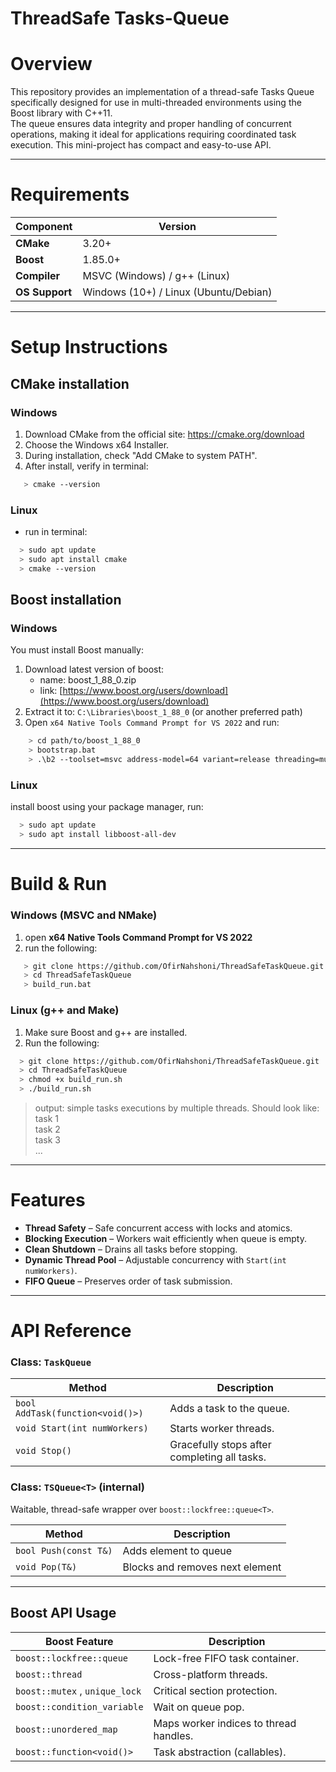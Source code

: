 # ThreadSafe Tasks-Queue

# Overview
This repository provides an implementation of a thread-safe Tasks Queue specifically
designed for use in multi-threaded environments using the
Boost library with C++11. <br />
The queue ensures data integrity and proper handling of concurrent operations,
making it ideal for applications requiring coordinated task execution.
This mini-project has compact and easy-to-use API.

---

# Requirements
| Component      | Version                               |
|----------------|---------------------------------------|
| **CMake**      | 3.20+                                 |
| **Boost**      | 1.85.0+                               |
| **Compiler**   | MSVC (Windows) / g++ (Linux)          |
| **OS Support** | Windows (10+) / Linux (Ubuntu/Debian) |

---

# Setup Instructions

## CMake installation
### Windows
1. Download CMake from the official site: https://cmake.org/download
2. Choose the Windows x64 Installer.
3. During installation, check "Add CMake to system PATH".
4. After install, verify in terminal:
```bash
   > cmake --version
```

### Linux
- run in terminal:
```bash
  > sudo apt update
  > sudo apt install cmake
  > cmake --version
```

## Boost installation
### Windows
You must install Boost manually:

1. Download latest version of boost:
   - name: boost_1_88_0.zip
   - link: [https://www.boost.org/users/download](https://www.boost.org/users/download)
2. Extract it to: `C:\Libraries\boost_1_88_0` (or another preferred path)
3. Open `x64 Native Tools Command Prompt for VS 2022` and run:
```bash
    > cd path/to/boost_1_88_0
    > bootstrap.bat
    > .\b2 --toolset=msvc address-model=64 variant=release threading=multi runtime-link=static link=static --build-type=complete stage
```

### Linux
install boost using your package manager, run:
```bash
  > sudo apt update
  > sudo apt install libboost-all-dev
```

---

# Build & Run
### Windows (MSVC and NMake)
1. open **x64 Native Tools Command Prompt for VS 2022**
2. run the following:
```bash
   > git clone https://github.com/OfirNahshoni/ThreadSafeTaskQueue.git
   > cd ThreadSafeTaskQueue
   > build_run.bat
```
### Linux (g++ and Make)
1. Make sure Boost and g++ are installed.
2. Run the following:
```bash
  > git clone https://github.com/OfirNahshoni/ThreadSafeTaskQueue.git
  > cd ThreadSafeTaskQueue
  > chmod +x build_run.sh
  > ./build_run.sh
```
> output: simple tasks executions by multiple threads. Should look like:<br/>
> task 1 <br/>
> task 2 <br/>
> task 3 <br/>
> ...

---

# Features
- **Thread Safety** – Safe concurrent access with locks and atomics.
- **Blocking Execution** – Workers wait efficiently when queue is empty.
- **Clean Shutdown** – Drains all tasks before stopping.
- **Dynamic Thread Pool** – Adjustable concurrency with `Start(int numWorkers)`.
- **FIFO Queue** – Preserves order of task submission.

---

# API Reference
### Class: `TaskQueue`

| Method | Description                                  |
|--------|----------------------------------------------|
| `bool AddTask(function<void()>)` | Adds a task to the queue.                    |
| `void Start(int numWorkers)` | Starts worker threads.                       |
| `void Stop()` | Gracefully stops after completing all tasks. |

### Class: `TSQueue<T>` (internal)
Waitable, thread-safe wrapper over `boost::lockfree::queue<T>`.

| Method                | Description                     |
|-----------------------|---------------------------------|
| `bool Push(const T&)` | Adds element to queue           |
| `void Pop(T&)`        | Blocks and removes next element |

---

## Boost API Usage
| Boost Feature                  | Description                            |
|--------------------------------|----------------------------------------|
| `boost::lockfree::queue`       | Lock-free FIFO task container.         |
| `boost::thread`                | Cross-platform threads.                |
| `boost::mutex` , `unique_lock` | Critical section protection.           |
| `boost::condition_variable`    | Wait on queue pop.                     |
| `boost::unordered_map`         | Maps worker indices to thread handles. |
| `boost::function<void()>`      | Task abstraction (callables).          |